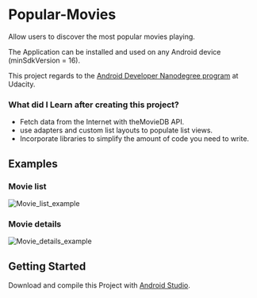 # Popular-Movies
Allow users to discover the most popular movies playing.

The Application can be installed and used on any Android device (minSdkVersion = 16).

This project regards to the <a href="https://www.udacity.com/course/android-developer-nanodegree-by-google--nd801" title="Android Developer Nanodegree program">Android Developer Nanodegree program</a> at Udacity.

### What did I Learn after creating this project?
<ul>
<li>Fetch data from the Internet with theMovieDB API.</li>
<li>use adapters and custom list layouts to populate list views.</li>
<li>Incorporate libraries to simplify the amount of code you need to write.</li>
</ul>

## Examples
### Movie list
![Movie_list_example](https://dev.felixlutze.net/popular-movies/movie_list_demo.png "Movie list")
### Movie details
![Movie_details_example](https://dev.felixlutze.net/popular-movies/movie_details_demo.png "Movie details")

## Getting Started
Download and compile this Project with <a href="https://developer.android.com/studio" title="Android Studio">Android Studio</a>.

